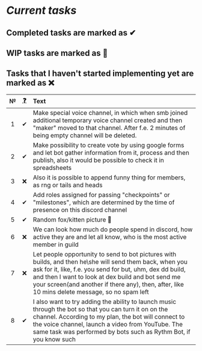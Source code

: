 # *Current tasks*

## Completed tasks are marked as ✔
## WIP tasks are marked as 🚀
## Tasks that I haven't started implementing yet are marked as ❌

|№|<abbr title="Progress">❓</abbr>|Text
|:-:|:-:|:-|
|1| ✔ | Make special voice channel, in which when smb joined additional temporary voice channel created and then "maker" moved to that channel. After f.e. 2 minutes of being empty channel will be deleted.
|2| ✔ | Make possibility to create vote by using google forms and let bot gather information from it, process and then publish, also it would be possible to check it in spreadsheets
|3| ❌ | Also it is possible to append funny thing for members, as rng or tails and heads
|4| ✔ | Add roles assigned for passing "checkpoints" or "milestones", which are determined by the time of presence on this discord channel
|5| ✔ | Random fox/kitten picture 🙂
|6| ❌ | We can look how much do people spend in discord, how active they are and let all know, who is the most active member in guild
|7| ❌ | Let people opportunity to send to bot pictures with builds, and then he\she will send them back, when you ask for it, like, f.e. you send for but, uhm, dex dd build, and then I want to look at dex build and bot send me your screen(and another if there any), then, after, like 10 mins delete message, so no spam left
| 8 | ✔ | I also want to try adding the ability to launch music through the bot so that you can turn it on on the channel. According to my plan, the bot will connect to the voice channel, launch a video from YouTube. The same task was performed by bots such as Rythm Bot, if you know such
